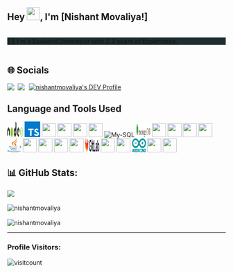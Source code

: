 
## Hey <img src="https://github.com/TheDudeThatCode/TheDudeThatCode/blob/master/Assets/Hi.gif" height="30" width="30">, I'm [Nishant Movaliya!] 

<br/>
<div class=container style="background-color: #1d2f30;">
<b>👨‍💻 I'm a Backend Developer
with 2.3 years of Experience.
</b>
</div>
<br>

<!-- <a href="https://app.daily.dev/nishant4"><img src="https://api.daily.dev/devcards/v2/EhBaHx51B2sh1AtLphynI.png?type=wide&r=iq9" width="652" alt="nishant movaliya's Dev Card"/></a> -->

<!--
**nishantmovaliya/nishantmovaliya** is a ✨ _special_ ✨ repository because its `README.md` (this file) appears on your GitHub profile.

Here are some ideas to get you started:

- 🔭 I’m currently working on ...
- 🌱 I’m currently learning ...
- 👯 I’m looking to collaborate on ...
- 🤔 I’m looking for help with ...
- 💬 Ask me about ...
- 📫 How to reach me: ...
- 😄 Pronouns: ...
- ⚡ Fun fact: ...
-->
## 🌐 Socials

<a href="https://dev.to/nishantmovaliya">
  <img src="https://d2fltix0v2e0sb.cloudfront.net/dev-badge.svg" alt="nishantmovaliya's DEV Profile" height="30" width="30">
</a>
<a href="https://www.linkedin.com/in/nishant-movaliya-6b8813169/">
  <img align="left" width="24px" src="https://cdn.jsdelivr.net/npm/simple-icons@v3/icons/linkedin.svg"  />
</a>
<a href="mailto:nishantpatel7042@gmail.com">
  <img align="left" width="26px" src="https://cdn.jsdelivr.net/npm/simple-icons@v3/icons/gmail.svg" />
</a>

## Language and Tools Used
<p>
<img height="36" width="36" src="https://raw.githubusercontent.com/gilbarbara/logos/c122ccfcfdb15d9958a85696ff2460ac3b01f8ca/logos/nodejs.svg" />
<img height="36" width="36" src="https://raw.githubusercontent.com/gilbarbara/logos/c122ccfcfdb15d9958a85696ff2460ac3b01f8ca/logos/typescript.svg" />
<img height="32" width="32" src="https://raw.githubusercontent.com/gilbarbara/logos/c122ccfcfdb15d9958a85696ff2460ac3b01f8ca/logos/nestjs.svg"/>
<img height="32" width="32" src="https://raw.githubusercontent.com/gilbarbara/logos/c122ccfcfdb15d9958a85696ff2460ac3b01f8ca/logos/socket.io.svg"/>
<img height="32" width="32" src="https://raw.githubusercontent.com/gilbarbara/logos/c122ccfcfdb15d9958a85696ff2460ac3b01f8ca/logos/redis.svg"/>
<img height="32" width="32" src="https://raw.githubusercontent.com/gilbarbara/logos/c122ccfcfdb15d9958a85696ff2460ac3b01f8ca/logos/postgresql.svg"/>
 <img src="https://raw.githubusercontent.com/gilbarbara/logos/master/logos/mysql.svg" alt="My-SQL" width="35" height="35"/>
<img height="32" width="32" src="https://raw.githubusercontent.com/gilbarbara/logos/c122ccfcfdb15d9958a85696ff2460ac3b01f8ca/logos/mongodb.svg"/>
<img height="32" width="32" src="https://raw.githubusercontent.com/gilbarbara/logos/c122ccfcfdb15d9958a85696ff2460ac3b01f8ca/logos/git.svg" />
<img height="32" width="32" src="https://raw.githubusercontent.com/gilbarbara/logos/c122ccfcfdb15d9958a85696ff2460ac3b01f8ca/logos/aws.svg" />
 <img height="32" width="32" src="https://raw.githubusercontent.com/gilbarbara/logos/c122ccfcfdb15d9958a85696ff2460ac3b01f8ca/logos/c.svg" />
 <img height="32" width="32" src="https://raw.githubusercontent.com/gilbarbara/logos/c122ccfcfdb15d9958a85696ff2460ac3b01f8ca/logos/c-plusplus.svg" />
 <img height="32" width="32" src="https://raw.githubusercontent.com/gilbarbara/logos/c122ccfcfdb15d9958a85696ff2460ac3b01f8ca/logos/java.svg" />
 <img height="32" width="32" src="https://raw.githubusercontent.com/gilbarbara/logos/c122ccfcfdb15d9958a85696ff2460ac3b01f8ca/logos/python.svg" />
 <img height="32" width="32" src="https://raw.githubusercontent.com/gilbarbara/logos/c122ccfcfdb15d9958a85696ff2460ac3b01f8ca/logos/html-5.svg" />
 <img height="32" width="32" src="https://raw.githubusercontent.com/gilbarbara/logos/c122ccfcfdb15d9958a85696ff2460ac3b01f8ca/logos/css-3.svg" />
 <!-- <img height="32" width="32" src="https://raw.githubusercontent.com/gilbarbara/logos/c122ccfcfdb15d9958a85696ff2460ac3b01f8ca/logos/php.svg" /> -->
 <img height="32" width="32" src="https://raw.githubusercontent.com/gilbarbara/logos/c122ccfcfdb15d9958a85696ff2460ac3b01f8ca/logos/github.svg" />
<img height="32" width="32" src="https://raw.githubusercontent.com/gilbarbara/logos/c122ccfcfdb15d9958a85696ff2460ac3b01f8ca/logos/gitlab.svg" />
 <img height="32" width="32" src="https://raw.githubusercontent.com/gilbarbara/logos/c122ccfcfdb15d9958a85696ff2460ac3b01f8ca/logos/visual-studio-code.svg" />
 <img height="32" width="32" src="https://cdn.jsdelivr.net/npm/simple-icons@v3/icons/anaconda.svg" />
 <img height="32" width="32" src="https://raw.githubusercontent.com/gilbarbara/logos/c122ccfcfdb15d9958a85696ff2460ac3b01f8ca/logos/arduino.svg" />
 <img height="32" width="32" src="https://raw.githubusercontent.com/gilbarbara/logos/c122ccfcfdb15d9958a85696ff2460ac3b01f8ca/logos/jupyter.svg" />
 <img height="32" width="32" src="https://cdn.jsdelivr.net/npm/simple-icons@v3/icons/androidstudio.svg" />
 <!-- <img height="32" width="32" src="https://cdn.jsdelivr.net/npm/simple-icons@v3/icons/adobepremierepro.svg" /> -->

 </p>

## 📊 GitHub Stats:

<p>
<img src="https://github-readme-stats.vercel.app/api?username=nishantmovaliya&count_private=true&theme=dark&hide_border=false" align="center"/>
<!-- <img src="https://github-readme-stats.vercel.app/api?username=nishantmovaliya&show_icons=true&locale=en&theme" alt="nishantmovaliya" /> -->
<br/><br/>
<img src="https://github-readme-streak-stats.herokuapp.com/?user=nishantmovaliya&theme=dark&hide_border=false" alt="nishantmovaliya" />
<br/><br/>
<img src="https://github-readme-stats.vercel.app/api/top-langs?username=nishantmovaliya&show_icons=true&locale=en&layout=compact&theme=dark&hide_border=false" alt="nishantmovaliya" />
</p>

<!-- ## 📈 Leetcode Stats:
![Leetcode Stats](https://leetcard.jacoblin.cool/nishantmovaliya?ext=heatmap) -->

---
### Profile Visitors:
<!-- [![](https://visitcount.itsvg.in/api?id=nishantmovaliya&icon=0&color=0)](https://visitcount.itsvg.in) -->
<img src="https://visitcount.itsvg.in/api?id=nishantmovaliya&icon=0&color=0" alt="visitcount" />

<!--<hr>
<a href="https://app.daily.dev/nishant4"><img src="https://api.daily.dev/devcards/v2/EhBaHx51B2sh1AtLphynI.png?type=default&r=y7e" width="356" alt="nishant movaliya 's Dev Card"/></a> -->
